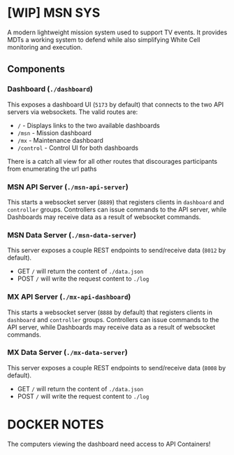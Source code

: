 # [WIP] MSN SYS

A modern lightweight mission system used to support TV events. It provides MDTs a working system to defend while also simplifying White Cell monitoring and execution.

## Components

### Dashboard (`./dashboard`)

This exposes a dashboard UI (`5173` by default) that connects to the two API servers via websockets. The valid routes are:

 - `/` - Displays links to the two available dashboards
 - `/msn` - Mission dashboard
 - `/mx` - Maintenance dashboard
 - `/control` - Control UI for both dashboards

 There is a catch all view for all other routes that discourages participants from enumerating the url paths

### MSN API Server (`./msn-api-server`)

This starts a websocket server (`8889`) that registers clients in `dashboard` and `controller` groups. Controllers can issue commands to the API server, while Dashboards may receive data as a result of websocket commands.

### MSN Data Server (`./msn-data-server`)

This server exposes a couple REST endpoints to send/receive data (`8012` by default).

  - GET `/` will return the content of `./data.json`
  - POST `/` will write the request content to `./log`

### MX API Server (`./mx-api-dashboard`)

This starts a websocket server (`8888` by default) that registers clients in `dashboard` and `controller` groups. Controllers can issue commands to the API server, while Dashboards may receive data as a result of websocket commands.

### MX Data Server (`./mx-data-server`)

This server exposes a couple REST endpoints to send/receive data (`8008` by default).

  - GET `/` will return the content of `./data.json`
  - POST `/` will write the request content to `./log`

# DOCKER NOTES
  The computers viewing the dashboard need access to API Containers!